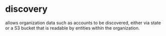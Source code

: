 # discovery

allows organization data such as accounts to be discovered, either via 
state or a S3 bucket that is readable by entities within the organization.